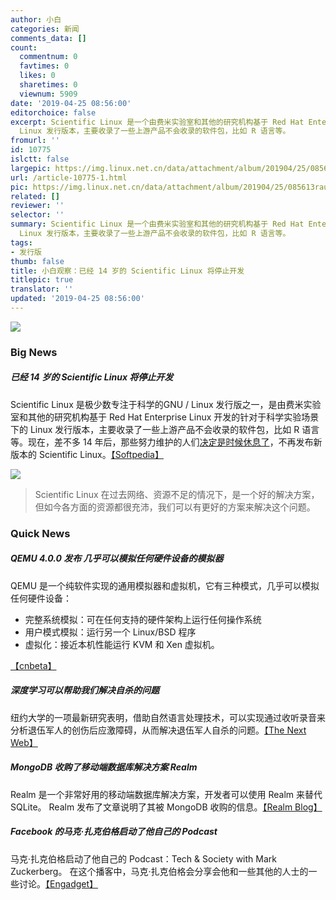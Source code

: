```yaml
---
author: 小白
categories: 新闻
comments_data: []
count:
  commentnum: 0
  favtimes: 0
  likes: 0
  sharetimes: 0
  viewnum: 5909
date: '2019-04-25 08:56:00'
editorchoice: false
excerpt: Scientific Linux 是一个由费米实验室和其他的研究机构基于 Red Hat Enterprise Linux 开发的针对于科学实验场景下的
  Linux 发行版本，主要收录了一些上游产品不会收录的软件包，比如 R 语言等。
fromurl: ''
id: 10775
islctt: false
largepic: https://img.linux.net.cn/data/attachment/album/201904/25/085613rau38e0felfk8u1l.jpg
url: /article-10775-1.html
pic: https://img.linux.net.cn/data/attachment/album/201904/25/085613rau38e0felfk8u1l.jpg.thumb.jpg
related: []
reviewer: ''
selector: ''
summary: Scientific Linux 是一个由费米实验室和其他的研究机构基于 Red Hat Enterprise Linux 开发的针对于科学实验场景下的
  Linux 发行版本，主要收录了一些上游产品不会收录的软件包，比如 R 语言等。
tags:
- 发行版
thumb: false
title: 小白观察：已经 14 岁的 Scientific Linux 将停止开发
titlepic: true
translator: ''
updated: '2019-04-25 08:56:00'
---
```


![](/data/attachment/album/201904/25/085613rau38e0felfk8u1l.jpg)


### Big News


##### 已经 14 岁的 Scientific Linux 将停止开发


Scientific Linux 是极少数专注于科学的GNU / Linux 发行版之一，是由费米实验室和其他的研究机构基于 Red Hat Enterprise Linux 开发的针对于科学实验场景下的 Linux 发行版本，主要收录了一些上游产品不会收录的软件包，比如 R 语言等。现在，差不多 14 年后，那些努力维护的人们[决定是时候休息了](http://scientificlinuxforum.org/index.php?showtopic=3852)，不再发布新版本的 Scientific Linux。[【Softpedia】](https://news.softpedia.com/news/scientific-linux-will-be-discontinued-as-fermilab-moves-to-centos-linux-525789.shtml)


![](/data/attachment/album/201904/19/123826jwwhua7ggqzgxufz.png)



> 
> Scientific Linux 在过去网络、资源不足的情况下，是一个好的解决方案，但如今各方面的资源都很充沛，我们可以有更好的方案来解决这个问题。
> 
> 
> 


### Quick News


##### QEMU 4.0.0 发布 几乎可以模拟任何硬件设备的模拟器


QEMU 是一个纯软件实现的通用模拟器和虚拟机，它有三种模式，几乎可以模拟任何硬件设备：


* 完整系统模拟：可在任何支持的硬件架构上运行任何操作系统
* 用户模式模拟：运行另一个 Linux/BSD 程序
* 虚拟化：接近本机性能运行 KVM 和 Xen 虚拟机。


[【cnbeta】](https://www.cnbeta.com/articles/soft/840967.htm)


##### 深度学习可以帮助我们解决自杀的问题


纽约大学的一项最新研究表明，借助自然语言处理技术，可以实现通过收听录音来分析退伍军人的创伤后应激障碍，从而解决退伍军人自杀的问题。[【The Next Web】](https://thenextweb.com/artificial-intelligence/2019/04/24/deep-learning-can-help-us-eradicate-suicide-but-only-if-we-let-it/)


##### MongoDB 收购了移动端数据库解决方案 Realm


Realm 是一个非常好用的移动端数据库解决方案，开发者可以使用 Realm 来替代 SQLite。 Realm 发布了文章说明了其被 MongoDB 收购的信息。[【Realm Blog】](https://realm.io/blog/mongodb-to-acquire-realm-the-future-is-bright/)


##### Facebook 的马克·扎克伯格启动了他自己的 Podcast


马克·扎克伯格启动了他自己的 Podcast：Tech & Society with Mark Zuckerberg。 在这个播客中，马克·扎克伯格会分享会他和一些其他的人士的一些讨论。[【Engadget】](https://www.engadget.com/2019/04/24/mark-zuckerberg-podcast/)